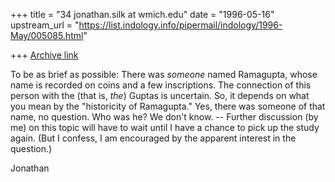 +++
title = "34 jonathan.silk at wmich.edu"
date = "1996-05-16"
upstream_url = "https://list.indology.info/pipermail/indology/1996-May/005085.html"

+++
[Archive link](https://list.indology.info/pipermail/indology/1996-May/005085.html)

To be as brief as possible:  There was *someone* named Ramagupta, whose name
is recorded on coins and a few inscriptions.  The connection of this person
with the (that is, *the*) Guptas is uncertain.  So, it depends on what you
mean by the "historicity of Ramagupta."  Yes, there was someone of that name,
no question.  Who was he?  We don't know.
-- Further discussion (by me) on this topic will have to wait until I have a
chance to pick up the study again.  (But I confess, I am encouraged by the
apparent interest in the question.)

Jonathan




